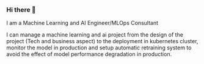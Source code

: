### Hi there 👋

I am a Machine Learning and AI Engineer/MLOps Consultant

I can manage a machine learning and ai project from the design of the project (Tech and business aspect) to the deployment in kubernetes cluster, monitor the model in production and setup automatic retraining system to avoid the effect of model performance degradation in production.

<!--
**yamess/yamess** is a ✨ _special_ ✨ repository because its `README.md` (this file) appears on your GitHub profile.

Here are some ideas to get you started:

- 🔭 I’m currently working on ...
- 🌱 I’m currently learning ...
- 👯 I’m looking to collaborate on ...
- 🤔 I’m looking for help with ...
- 💬 Ask me about ...
- 📫 How to reach me: ...
- 😄 Pronouns: ...
- ⚡ Fun fact: ...
-->
